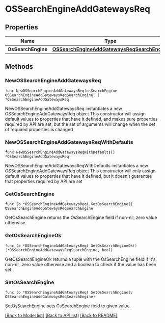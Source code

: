 # OSSearchEngineAddGatewaysReq

## Properties

Name | Type | Description | Notes
------------ | ------------- | ------------- | -------------
**OsSearchEngine** | [**OSSearchEngineAddGatewaysReqSearchEngine**](OSSearchEngineAddGatewaysReqSearchEngine.md) |  | 

## Methods

### NewOSSearchEngineAddGatewaysReq

`func NewOSSearchEngineAddGatewaysReq(osSearchEngine OSSearchEngineAddGatewaysReqSearchEngine, ) *OSSearchEngineAddGatewaysReq`

NewOSSearchEngineAddGatewaysReq instantiates a new OSSearchEngineAddGatewaysReq object
This constructor will assign default values to properties that have it defined,
and makes sure properties required by API are set, but the set of arguments
will change when the set of required properties is changed

### NewOSSearchEngineAddGatewaysReqWithDefaults

`func NewOSSearchEngineAddGatewaysReqWithDefaults() *OSSearchEngineAddGatewaysReq`

NewOSSearchEngineAddGatewaysReqWithDefaults instantiates a new OSSearchEngineAddGatewaysReq object
This constructor will only assign default values to properties that have it defined,
but it doesn't guarantee that properties required by API are set

### GetOsSearchEngine

`func (o *OSSearchEngineAddGatewaysReq) GetOsSearchEngine() OSSearchEngineAddGatewaysReqSearchEngine`

GetOsSearchEngine returns the OsSearchEngine field if non-nil, zero value otherwise.

### GetOsSearchEngineOk

`func (o *OSSearchEngineAddGatewaysReq) GetOsSearchEngineOk() (*OSSearchEngineAddGatewaysReqSearchEngine, bool)`

GetOsSearchEngineOk returns a tuple with the OsSearchEngine field if it's non-nil, zero value otherwise
and a boolean to check if the value has been set.

### SetOsSearchEngine

`func (o *OSSearchEngineAddGatewaysReq) SetOsSearchEngine(v OSSearchEngineAddGatewaysReqSearchEngine)`

SetOsSearchEngine sets OsSearchEngine field to given value.



[[Back to Model list]](../README.md#documentation-for-models) [[Back to API list]](../README.md#documentation-for-api-endpoints) [[Back to README]](../README.md)



